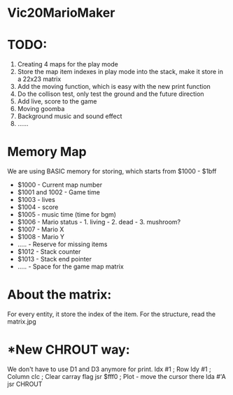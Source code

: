 # Vic20MarioMaker
# TODO:
1. Creating 4 maps for the play mode
2. Store the map item indexes in play mode into the stack, make it store in a 22x23 matrix
3. Add the moving function, which is easy with the new print function
4. Do the collison test, only test the ground and the future direction
5. Add live, score to the game
6. Moving goomba
7. Background music and sound effect
8. ......

# Memory Map
We are using BASIC memory for storing, which starts from $1000 - $1bff

- $1000 - Current map number
- $1001 and 1002 - Game time
- $1003 - lives
- $1004 - score
- $1005 - music time (time for bgm)
- $1006 - Mario status 
        - 1. living
        - 2. dead
        - 3. mushroom?
- $1007 - Mario X
- $1008 - Mario Y
- ..... - Reserve for missing items
- $1012 - Stack counter
- $1013 - Stack end pointer
- ..... - Space for the game map matrix

# About the matrix:
For every entity, it store the index of the item.
For the structure, read the matrix.jpg

# *New CHROUT way:
We don't have to use D1 and D3 anymore for print.
    ldx #1          ; Row
    ldy #1          ; Column
    clc             ; Clear carray flag
    jsr $fff0       ; Plot - move the cursor there
    lda #'A         
    jsr CHROUT
